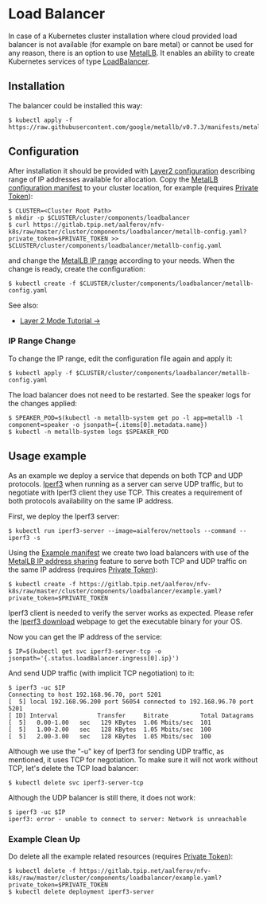 # Load Balancer

In case of a Kubernetes cluster installation where cloud provided load balancer
is not available (for example on bare metal) or cannot be used for any reason,
there is an option to use [MetalLB]. It enables an ability to create Kubernetes
services of type [LoadBalancer].

## Installation

The balancer could be installed this way:

```
$ kubectl apply -f https://raw.githubusercontent.com/google/metallb/v0.7.3/manifests/metallb.yaml
```

## Configuration

After installation it should be provided with [Layer2 configuration] describing
range of IP addresses available for allocation. Copy the [MetalLB configuration
manifest] to your cluster location, for example (requires [Private Token]):

```
$ CLUSTER=<Cluster Root Path>
$ mkdir -p $CLUSTER/cluster/components/loadbalancer
$ curl https://gitlab.tpip.net/aalferov/nfv-k8s/raw/master/cluster/components/loadbalancer/metallb-config.yaml?private_token=$PRIVATE_TOKEN >> $CLUSTER/cluster/components/loadbalancer/metallb-config.yaml
```

and change the [MetalLB IP range] according to your needs. When the change
is ready, create the configuration:

```
$ kubectl create -f $CLUSTER/cluster/components/loadbalancer/metallb-config.yaml
```

See also:

* [Layer 2 Mode Tutorial →]

### IP Range Change

To change the IP range, edit the configuration file again and apply it:

```
$ kubectl apply -f $CLUSTER/cluster/components/loadbalancer/metallb-config.yaml
```

The load balancer does not need to be restarted. See the speaker logs for the
changes applied:

```
$ SPEAKER_POD=$(kubectl -n metallb-system get po -l app=metallb -l component=speaker -o jsonpath={.items[0].metadata.name})
$ kubectl -n metallb-system logs $SPEAKER_POD
```

## Usage example

As an example we deploy a service that depends on both TCP and UDP protocols.
[Iperf3] when running as a server can serve UDP traffic, but to negotiate with
Iperf3 client they use TCP. This creates a requirement of both protocols
availability on the same IP address.

First, we deploy the Iperf3 server:

```
$ kubectl run iperf3-server --image=aialferov/nettools --command -- iperf3 -s
```

Using the [Example manifest] we create two load balancers with use of the
[MetalLB IP address sharing] feature to serve both TCP and UDP traffic on the
same IP address (requires [Private Token]):

```
$ kubectl create -f https://gitlab.tpip.net/aalferov/nfv-k8s/raw/master/cluster/components/loadbalancer/example.yaml?private_token=$PRIVATE_TOKEN
```

Iperf3 client is needed to verify the server works as expected. Please refer the
[Iperf3 download] webpage to get the executable binary for your OS.

Now you can get the IP address of the service:

```
$ IP=$(kubectl get svc iperf3-server-tcp -o jsonpath='{.status.loadBalancer.ingress[0].ip}')
```

And send UDP traffic (with implicit TCP negotiation) to it:

```
$ iperf3 -uc $IP
Connecting to host 192.168.96.70, port 5201
[  5] local 192.168.96.200 port 56054 connected to 192.168.96.70 port 5201
[ ID] Interval           Transfer     Bitrate         Total Datagrams
[  5]   0.00-1.00   sec   129 KBytes  1.06 Mbits/sec  101
[  5]   1.00-2.00   sec   128 KBytes  1.05 Mbits/sec  100
[  5]   2.00-3.00   sec   128 KBytes  1.05 Mbits/sec  100
```

Although we use the "-u" key of Iperf3 for sending UDP traffic, as mentioned, it
uses TCP for negotiation. To make sure it will not work without TCP, let's
delete the TCP load balancer:

```
$ kubectl delete svc iperf3-server-tcp
```

Although the UDP balancer is still there, it does not work:

```
$ iperf3 -uc $IP
iperf3: error - unable to connect to server: Network is unreachable
```

### Example Clean Up

Do delete all the example related resources (requires [Private Token]):

```
$ kubectl delete -f https://gitlab.tpip.net/aalferov/nfv-k8s/raw/master/cluster/components/loadbalancer/example.yaml?private_token=$PRIVATE_TOKEN
$ kubectl delete deployment iperf3-server
```

<!-- Links -->

[Iperf3]: https://iperf.fr
[MetalLB]: https://metallb.universe.tf
[LoadBalancer]: https://kubernetes.io/docs/concepts/services-networking/service/#loadbalancer
[Iperf3 download]: https://iperf.fr/iperf-download.php
[Example manifest]: ../../cluster/components/loadbalancer/example.yaml
[MetalLB IP range]: ../../cluster/components/loadbalancer/metallb-config.yaml#L12
[Layer2 configuration]: https://metallb.universe.tf/configuration/#layer-2-configuration
[MetalLB IP address sharing]: https://metallb.universe.tf/usage/#ip-address-sharing
[MetalLB configuration manifest]: ../../cluster/components/loadbalancer/metallb-config.yaml

[Layer 2 Mode Tutorial →]: https://metallb.universe.tf/tutorial/layer2

[Private Token]: ../gitlab_private_token.md
